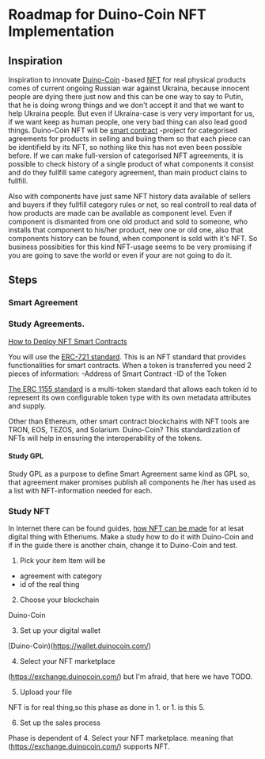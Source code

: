 # Roadmap for Duino-Coin NFT Implementation
## Inspiration
Inspiration to innovate [Duino-Coin](https://github.com/revoxhere/duino-coin) -based [NFT](https://en.wikipedia.org/wiki/Non-fungible_token) for real physical products comes of current ongoing Russian war against Ukraina, because innocent people are dying there just now and this can be one way to say to Putin, that he is doing wrong things and we don't accept it and that we want to help Ukraina people. But even if Ukraina-case is very very important for us, if we want keep as human people, one very bad thing can also lead good things. Duino-Coin NFT will be [smart contract](https://cyberscrilla.com/nft-smart-contracts-explained/) -project for categorised agreements for products in selling and buiing them so that each piece can be identifield by its NFT, so nothing like this has not even been possible before. If we can make full-version of categorised NFT agreements, it is possible to check history of a single product of what components it consist and do they fullfill same category agreement, than main product clains to fullfill.

Also with components have just same NFT history data available of sellers and buyers if they fullfill category rules or not, so real controll to real data of how products are made can be available as component level. Even if component is dismanted from one old product and sold to someone, who installs that component to his/her product, new one or old one, also that components history can be found, when component is sold with it's NFT. So business possibities for this kind NFT-usage seems to be very promising if you are going to save the world or even if your are not going to do it.
 
## Steps
### Smart Agreement
### Study Agreements.
[How to Deploy NFT Smart Contracts](https://betterprogramming.pub/how-to-deploy-nft-smart-contracts-9271ce5e91c0)

You will use the [ERC-721 standard](https://ethereum.org/en/developers/docs/standards/tokens/erc-721/). This is an NFT standard that provides functionalities for smart contracts. When a token is transferred you need 2 pieces of information:
-Address of Smart Contract
-ID of the Token

[The ERC 1155 standard](https://ethereum.org/fi/developers/docs/standards/tokens/erc-1155/) is a multi-token standard that allows each token id to represent its own configurable token type with its own metadata attributes and supply.

Other than Ethereum, other smart contract blockchains with NFT tools are TRON, EOS, TEZOS, and Solarium. Duino-Coin? This standardization of NFTs will help in ensuring the interoperability of the tokens. 

#### Study GPL
 Study GPL as a purpose to define Smart Agreement same kind as GPL so, that agreement maker promises publish all components  he /her has used as a list with NFT-information needed for each.
### Study NFT
 In Internet there can be found guides, [how NFT can be made](https://www.fool.com/investing/stock-market/market-sectors/financials/non-fungible-tokens/how-to-make-an-nft/) for at lesat digital thing with Etheriums. Make a study how to do it with Duino-Coin and if in the guide there is another chain, change it to Duino-Coin and test.
 
 1. Pick your item
 Item will be
 - agreement with category
 - id of the real thing
 2. Choose your blockchain
 
 Duino-Coin
 
 3. Set up your digital wallet
 
 [Duino-Coin)(https://wallet.duinocoin.com/)
 
 4. Select your NFT marketplace
 
 (https://exchange.duinocoin.com/) but I'm afraid, that here we have TODO.
 
 5. Upload your file
 
 NFT is for real thing,so this phase as done in 1. or 1. is this 5.
 
 6. Set up the sales process
 
 Phase is dependent of 4. Select your NFT marketplace. meaning that (https://exchange.duinocoin.com/) supports NFT.
